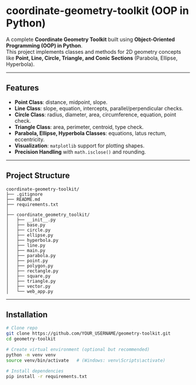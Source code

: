 # coordinate-geometry-toolkit (OOP in Python)

A complete **Coordinate Geometry Toolkit** built using **Object-Oriented Programming (OOP) in Python**.  
This project implements classes and methods for 2D geometry concepts like **Point, Line, Circle, Triangle, and Conic Sections** (Parabola, Ellipse, Hyperbola).

---

## Features
- **Point Class**: distance, midpoint, slope.
- **Line Class**: slope, equation, intercepts, parallel/perpendicular checks.
- **Circle Class**: radius, diameter, area, circumference, equation, point check.
- **Triangle Class**: area, perimeter, centroid, type check.
- **Parabola, Ellipse, Hyperbola Classes**: equations, latus rectum, eccentricity.
- **Visualization**: `matplotlib` support for plotting shapes.
- **Precision Handling** with `math.isclose()` and rounding.

---

## Project Structure
```
coordinate-geometry-toolkit/
├── .gitignore
├── README.md
├── requirements.txt
│
├── coordinate_geometry_toolkit/
│   ├── __init__.py
│   ├── base.py
│   ├── circle.py
│   ├── ellipse.py
│   ├── hyperbola.py
│   ├── line.py
│   ├── main.py
│   ├── parabola.py
│   ├── point.py
│   ├── polygon.py
│   ├── rectangle.py
│   ├── square.py
│   ├── triangle.py
│   ├── vector.py
│   └── web_app.py

```


---

## Installation
```bash
# Clone repo
git clone https://github.com/YOUR_USERNAME/geometry-toolkit.git
cd geometry-toolkit

# Create virtual environment (optional but recommended)
python -m venv venv
source venv/bin/activate   # (Windows: venv\Scripts\activate)

# Install dependencies
pip install -r requirements.txt
